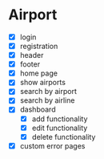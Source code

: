 # Airport

- [x] login
- [x] registration
- [x] header
- [x] footer
- [x] home page
- [x] show airports  
- [x] search by airport
- [x] search by airline
- [x] dashboard
    - [x] add functionality
    - [x] edit functionality
    - [x] delete functionality
- [x] custom error pages